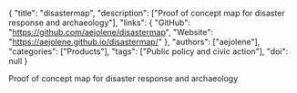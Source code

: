 {
  "title": "disastermap",
  "description": ["Proof of concept map for disaster response and archaeology"],
  "links": {
    "GitHub": "https://github.com/aejolene/disastermap",
    "Website": "https://aejolene.github.io/disastermap/"
  },
  "authors": ["aejolene"],
  "categories": ["Products"],
  "tags": ["Public policy and civic action"],
  "doi": null
}

<!-- Generated by csv2md.R – do not edit by hand -->

Proof of concept map for disaster response and archaeology